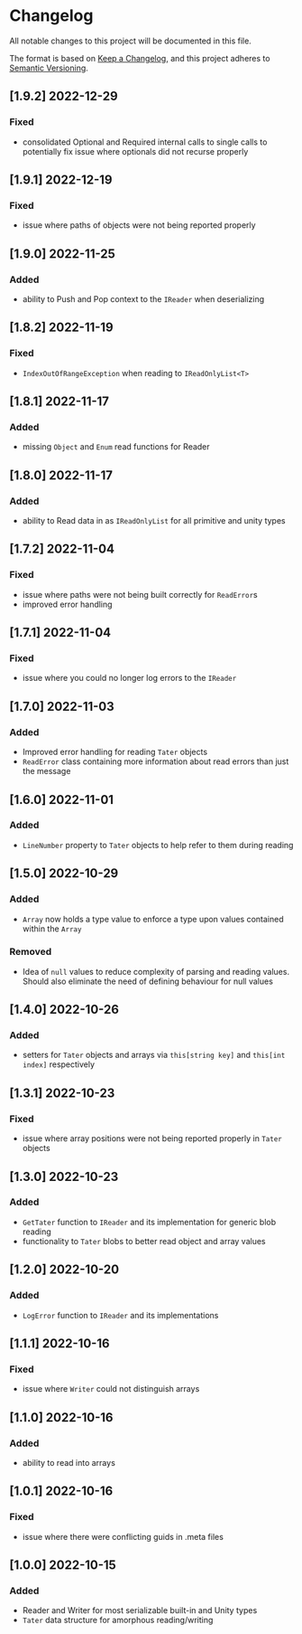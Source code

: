 # Changelog
All notable changes to this project will be documented in this file.

The format is based on [Keep a Changelog](https://keepachangelog.com/en/1.0.0/),
and this project adheres to [Semantic Versioning](https://semver.org/spec/v2.0.0.html).

## [1.9.2] 2022-12-29
### Fixed
- consolidated Optional and Required internal calls to single calls to potentially fix issue where optionals did not recurse properly

## [1.9.1] 2022-12-19
### Fixed
- issue where paths of objects were not being reported properly

## [1.9.0] 2022-11-25
### Added
- ability to Push and Pop context to the `IReader` when deserializing

## [1.8.2] 2022-11-19
### Fixed
- `IndexOutOfRangeException` when reading to `IReadOnlyList<T>`

## [1.8.1] 2022-11-17
### Added
- missing `Object` and `Enum` read functions for Reader

## [1.8.0] 2022-11-17
### Added
- ability to Read data in as `IReadOnlyList` for all primitive and unity types

## [1.7.2] 2022-11-04
### Fixed
- issue where paths were not being built correctly for `ReadError`s
- improved error handling

## [1.7.1] 2022-11-04
### Fixed
- issue where you could no longer log errors to the `IReader`

## [1.7.0] 2022-11-03
### Added
- Improved error handling for reading `Tater` objects
- `ReadError` class containing more information about read errors than just the message

## [1.6.0] 2022-11-01
### Added
- `LineNumber` property to `Tater` objects to help refer to them during reading

## [1.5.0] 2022-10-29
### Added
- `Array` now holds a type value to enforce a type upon values contained within the `Array`
### Removed
- Idea of `null` values to reduce complexity of parsing and reading values. Should also eliminate the need of defining behaviour for null values
## [1.4.0] 2022-10-26
### Added
- setters for `Tater` objects and arrays via `this[string key]` and `this[int index]` respectively

## [1.3.1] 2022-10-23
### Fixed
- issue where array positions were not being reported properly in `Tater` objects

## [1.3.0] 2022-10-23
### Added
- `GetTater` function to `IReader` and its implementation for generic blob reading
- functionality to `Tater` blobs to better read object and array values

## [1.2.0] 2022-10-20
### Added
- `LogError` function to `IReader` and its implementations

## [1.1.1] 2022-10-16
### Fixed
- issue where `Writer` could not distinguish arrays

## [1.1.0] 2022-10-16
### Added
- ability to read into arrays

## [1.0.1] 2022-10-16
### Fixed
- issue where there were conflicting guids in .meta files

## [1.0.0] 2022-10-15
### Added
- Reader and Writer for most serializable built-in and Unity types
- `Tater` data structure for amorphous reading/writing